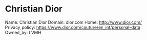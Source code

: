 
# Christian Dior

Name: Christian Dior
Domain: dior.com
Home: http://www.dior.com/
Privacy_policy: https://www.dior.com/couture/en_int/personal-data
Owned_by: LVMH
